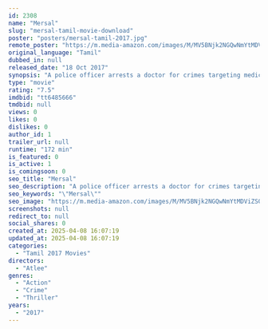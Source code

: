 ```yaml
---
id: 2308
name: "Mersal"
slug: "mersal-tamil-movie-download"
poster: "posters/mersal-tamil-2017.jpg"
remote_poster: "https://m.media-amazon.com/images/M/MV5BNjk2NGQwNmYtMDViZS00NjE5LWI4MzMtZWJjZmIwNmI5ODk2XkEyXkFqcGc@._V1_SX300.jpg"
original_language: "Tamil"
dubbed_in: null
released_date: "18 Oct 2017"
synopsis: "A police officer arrests a doctor for crimes targeting medical professionals but later finds the real culprit in a tale of revenge, corruption and magic."
type: "movie"
rating: "7.5"
imdbid: "tt6485666"
tmdbid: null
views: 0
likes: 0
dislikes: 0
author_id: 1
trailer_url: null
runtime: "172 min"
is_featured: 0
is_active: 1
is_comingsoon: 0
seo_title: "Mersal"
seo_description: "A police officer arrests a doctor for crimes targeting medical professionals but later finds the real culprit in a tale of revenge, corruption and magic."
seo_keywords: "\"Mersal\""
seo_image: "https://m.media-amazon.com/images/M/MV5BNjk2NGQwNmYtMDViZS00NjE5LWI4MzMtZWJjZmIwNmI5ODk2XkEyXkFqcGc@._V1_SX300.jpg"
screenshots: null
redirect_to: null
social_shares: 0
created_at: 2025-04-08 16:07:19
updated_at: 2025-04-08 16:07:19
categories:
  - "Tamil 2017 Movies"
directors:
  - "Atlee"
genres:
  - "Action"
  - "Crime"
  - "Thriller"
years:
  - "2017"
---
```

